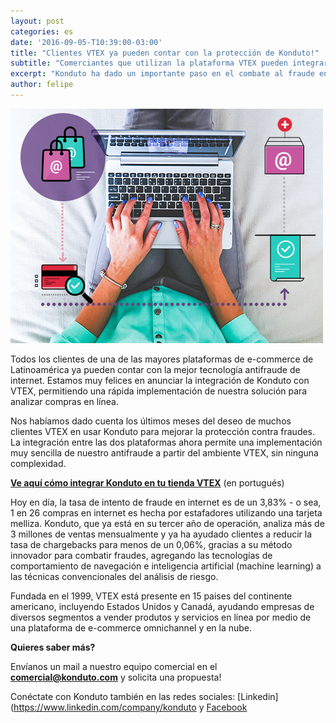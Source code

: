 ```yaml
---
layout: post
categories: es
date: '2016-09-05-T10:39:00-03:00'
title: "Clientes VTEX ya pueden contar con la protección de Konduto!"
subtitle: "Comerciantes que utilizan la plataforma VTEX pueden integrar Konduto de una forma muy sencilla"
excerpt: "Konduto ha dado un importante paso en el combate al fraude en línea"
author: felipe
---
```


![compra](/images/160905-compra-integracao.png)

Todos los clientes de una de las mayores plataformas de e-commerce de Latinoamérica ya pueden contar con la mejor tecnología antifraude de internet. Estamos muy felices en anunciar la integración de Konduto con VTEX, permitiendo una rápida implementación de nuestra solución para analizar compras en línea. 

Nos habíamos dado cuenta los últimos meses del deseo de muchos clientes VTEX en usar Konduto para mejorar la protección contra fraudes. La integración entre las dos plataformas ahora permite una implementación muy sencilla de nuestro antifraude a partir del ambiente VTEX, sin ninguna complexidad. 

**[Ve aquí cómo integrar Konduto en tu tienda VTEX](http://ajuda.konduto.com/article/162-vtex?utm_source=konduto&utm_medium=blog-es&utm_campaign=conteudo-releasevtex)** (en portugués)

Hoy en día, la tasa de intento de fraude en internet es de un 3,83% - o sea, 1 en 26 compras en internet es hecha por estafadores utilizando una tarjeta melliza. Konduto, que ya está en su tercer año de operación, analiza más de 3 millones de ventas mensualmente y ya ha ayudado clientes a reducir la tasa de chargebacks para menos de un 0,06%, gracias a su método innovador para combatir fraudes, agregando las tecnologías de comportamiento de navegación e inteligencia artificial (machine learning) a las técnicas convencionales del análisis de riesgo.

Fundada en el 1999, VTEX está presente en 15 paises del continente americano, incluyendo Estados Unidos y Canadá, ayudando empresas de diversos segmentos a vender produtos y servicios en línea por medio de una plataforma de e-commerce omnichannel y en la nube. 

**Quieres saber más?**

Envíanos un mail a nuestro equipo comercial en el **[comercial@konduto.com](mailto:comercial@konduto.com)** y solicita una propuesta! 
 
Conéctate con Konduto también en las redes sociales: [Linkedin](https://www.linkedin.com/company/konduto y [Facebook](https://www.facebook.com/konduto)


